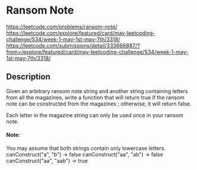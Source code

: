 # Ransom Note

https://leetcode.com/problems/ransom-note/
https://leetcode.com/explore/featured/card/may-leetcoding-challenge/534/week-1-may-1st-may-7th/3318/
https://leetcode.com/submissions/detail/333666887/?from=/explore/featured/card/may-leetcoding-challenge/534/week-1-may-1st-may-7th/3318/


## Description
Given an arbitrary ransom note string and another string containing letters from all the magazines, write a function that will return true if the ransom note can be constructed from the magazines ; otherwise, it will return false.

Each letter in the magazine string can only be used once in your ransom note.


#### Note:
You may assume that both strings contain only lowercase letters.
canConstruct("a", "b") -> false
canConstruct("aa", "ab") -> false
canConstruct("aa", "aab") -> true